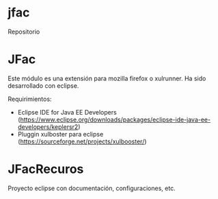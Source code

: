 jfac
====
Repositorio

JFac
====
Este módulo es una extensión para mozilla firefox o xulrunner.
Ha sido desarrollado con eclipse.

Requirimientos:
- Eclipse IDE for Java EE Developers (https://www.eclipse.org/downloads/packages/eclipse-ide-java-ee-developers/keplersr2)
- Pluggin xulboster para eclipse (https://sourceforge.net/projects/xulbooster/)

JFacRecuros
====
Proyecto eclipse con documentación, configuraciones, etc.


